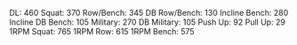DL: 460
 Squat: 370
 Row/Bench: 345
 DB Row/Bench: 130
 Incline Bench: 280
 Incline DB Bench: 105
 Military: 270
 DB Military: 105
 Push Up: 92
 Pull Up: 29
 1RPM Squat: 765
 1RPM Row: 615
 1RPM Bench: 575

